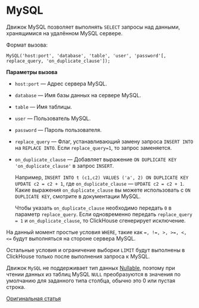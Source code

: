 
# MySQL

Движок MySQL позволяет выполнять `SELECT` запросы над данными, хранящимися на удалённом MySQL сервере.

Формат вызова:

```
MySQL('host:port', 'database', 'table', 'user', 'password'[, replace_query, 'on_duplicate_clause']);
```

**Параметры вызова**

- `host:port` — Адрес сервера MySQL.
- `database` — Имя базы данных на сервере MySQL.
- `table` — Имя таблицы.
- `user` — Пользователь MySQL.
- `password` — Пароль пользователя.
- `replace_query` — Флаг, устанавливающий замену запроса `INSERT INTO` на `REPLACE INTO`. Если `replace_query=1`, то запрос заменяется.
- `on_duplicate_clause` — Добавляет выражение `ON DUPLICATE KEY 'on_duplicate_clause'` в запрос `INSERT`.

    Например, `INSERT INTO t (c1,c2) VALUES ('a', 2) ON DUPLICATE KEY UPDATE c2 = c2 + 1`, где `on_duplicate_clause` — `UPDATE c2 = c2 + 1`. Какие выражения `on_duplicate_clause` вы можете использовать с `ON DUPLICATE KEY`, смотрите в документации MySQL.

    Чтобы указать `on_duplicate_clause` необходимо передать `0` в параметр `replace_query`. Если одновременно передать `replace_query = 1` и `on_duplicate_clause`, то ClickHouse сгенерирует исключение.

На данный момент простые условия `WHERE`, такие как `=, !=, >, >=, <, <=` будут выполняться на стороне сервера MySQL.

Остальные условия и ограничение выборки `LIMIT` будут выполнены в ClickHouse только после выполнения запроса к MySQL.

Движок `MySQL` не поддерживает тип данных [Nullable](../../data_types/nullable.md), поэтому при чтении данных из таблиц MySQL `NULL` преобразуются в значения по умолчанию для заданного типа столбца, обычно это 0 или пустая строка.

[Оригинальная статья](https://clickhouse.yandex/docs/ru/operations/table_engines/mysql/) <!--hide-->
